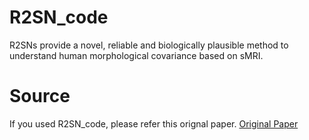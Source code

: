 # R2SN_code
R2SNs provide a novel, reliable and biologically plausible method to understand human morphological covariance based on sMRI.
# Source
If you used R2SN_code, please refer this orignal paper.
[Original Paper](10.1162/netn_a_00200,"悬停显示")
